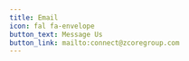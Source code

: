 ```yaml
---
title: Email
icon: fal fa-envelope
button_text: Message Us
button_link: mailto:connect@zcoregroup.com
---
```


